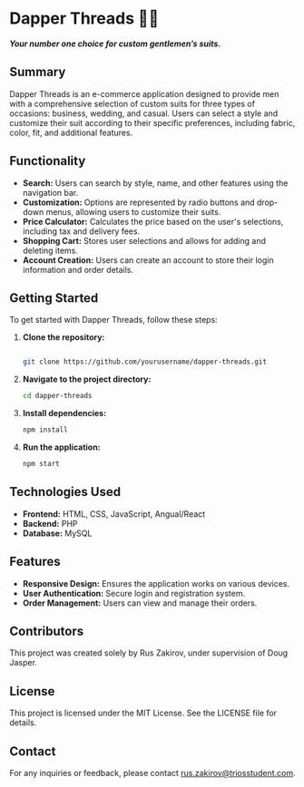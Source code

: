 # Dapper Threads  🎩👔

***Your number one choice for custom gentlemen’s suits.***  

## Summary

Dapper Threads is an e-commerce application designed to provide men with a comprehensive selection of custom suits for three types of occasions: business, wedding, and casual. Users can select a style and customize their suit according to their specific preferences, including fabric, color, fit, and additional features.

## Functionality

- **Search:** Users can search by style, name, and other features using the navigation bar.
- **Customization:** Options are represented by radio buttons and drop-down menus, allowing users to customize their suits.
- **Price Calculator:** Calculates the price based on the user's selections, including tax and delivery fees.
- **Shopping Cart:** Stores user selections and allows for adding and deleting items.
- **Account Creation:** Users can create an account to store their login information and order details.

## Getting Started

To get started with Dapper Threads, follow these steps:

1. **Clone the repository:**

    ```bash

    git clone https://github.com/yourusername/dapper-threads.git
    ```

2. **Navigate to the project directory:**

    ```bash
    cd dapper-threads
    ```

3. **Install dependencies:**

    ```bash
    npm install
    ```

4. **Run the application:**

    ```bash
    npm start
    ```

## Technologies Used

- **Frontend:** HTML, CSS, JavaScript, Angual/React
- **Backend:** PHP
- **Database:** MySQL

## Features

- **Responsive Design:** Ensures the application works on various devices.
- **User Authentication:** Secure login and registration system.
- **Order Management:** Users can view and manage their orders.

## Contributors

This project was created solely by Rus Zakirov, under supervision of Doug Jasper.

## License

This project is licensed under the MIT License. See the LICENSE file for details.

## Contact

For any inquiries or feedback, please contact [rus.zakirov@triosstudent.com](mailto:rus.zakirov@triosstudent.com).
